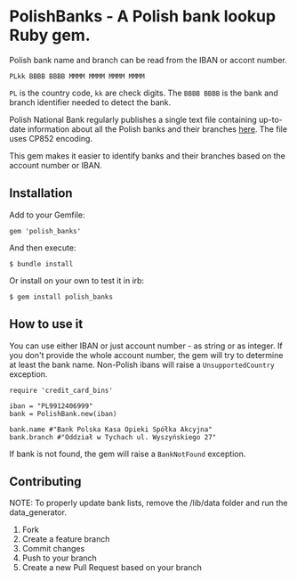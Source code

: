 # PolishBanks - A Polish bank lookup Ruby gem.

Polish bank name and branch can be read from the IBAN or accont number.

`PLkk BBBB BBBB MMMM MMMM MMMM MMMM`

`PL` is the country code, `kk` are check digits. The `BBBB BBBB` is the bank and branch identifier needed to detect the bank.

Polish National Bank regularly publishes a single text file containing up-to-date information about all the Polish banks and their branches [here](https://ewib.nbp.pl/faces/PlainDok?dokNazwa=plewibnra.txt). The file uses CP852 encoding.

This gem makes it easier to identify banks and their branches based on the account number or IBAN.

## Installation

Add to your Gemfile:

    gem 'polish_banks'

And then execute:

    $ bundle install

Or install on your own to test it in irb:

    $ gem install polish_banks

## How to use it

You can use either IBAN or just account number - as string or as integer. If you don't provide the whole account number, the gem will try to determine at least the bank name. Non-Polish ibans will raise a `UnsupportedCountry` exception.

    require 'credit_card_bins'

    iban = "PL9912406999"
    bank = PolishBank.new(iban)

    bank.name #"Bank Polska Kasa Opieki Spółka Akcyjna"
    bank.branch #"Oddział w Tychach ul. Wyszyńskiego 27"

If bank is not found, the gem will raise a `BankNotFound` exception.

## Contributing

NOTE: To properly update bank lists, remove the /lib/data folder and run the data_generator.

1. Fork
2. Create a feature branch
3. Commit changes
4. Push to your branch
5. Create a new Pull Request based on your branch
